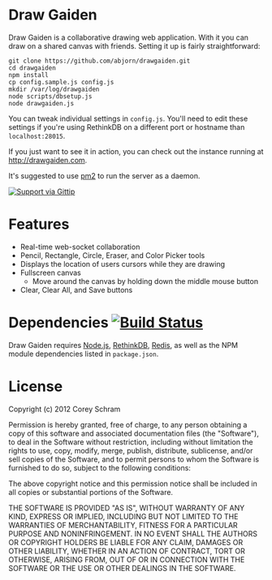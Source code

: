 # Draw Gaiden

Draw Gaiden is a collaborative drawing web application. With it you can draw on a shared canvas with friends. Setting it up is fairly straightforward:

	git clone https://github.com/abjorn/drawgaiden.git
	cd drawgaiden
	npm install
	cp config.sample.js config.js
	mkdir /var/log/drawgaiden
	node scripts/dbsetup.js
	node drawgaiden.js

You can tweak individual settings in `config.js`. You'll need to edit these settings if you're using RethinkDB on a different port or hostname than `localhost:28015`.

If you just want to see it in action, you can check out the instance running at http://drawgaiden.com.

It's suggested to use [pm2](https://github.com/Unitech/pm2) to run the server as a daemon.

[![Support via Gittip](https://rawgithub.com/twolfson/gittip-badge/0.1.0/dist/gittip.png)](https://www.gittip.com/abjorn/)

# Features

* Real-time web-socket collaboration
* Pencil, Rectangle, Circle, Eraser, and Color Picker tools
* Displays the location of users cursors while they are drawing
* Fullscreen canvas
    + Move around the canvas by holding down the middle mouse button
* Clear, Clear All, and Save buttons

# Dependencies [![Build Status](https://david-dm.org/Abjorn/drawgaiden.png)](https://david-dm.org/Abjorn/drawgaiden)

Draw Gaiden requires [Node.js](http://nodejs.org), [RethinkDB](http://www.rethinkdb.com), [Redis](http://redis.io/), as well as the NPM module dependencies listed in `package.json`.

# License

Copyright (c) 2012 Corey Schram

Permission is hereby granted, free of charge, to any person obtaining a copy of this software and associated documentation files (the "Software"), to deal in the Software without restriction, including without limitation the rights to use, copy, modify, merge, publish, distribute, sublicense, and/or sell copies of the Software, and to permit persons to whom the Software is furnished to do so, subject to the following conditions:

The above copyright notice and this permission notice shall be included in all copies or substantial portions of the Software.

THE SOFTWARE IS PROVIDED "AS IS", WITHOUT WARRANTY OF ANY KIND, EXPRESS OR IMPLIED, INCLUDING BUT NOT LIMITED TO THE WARRANTIES OF MERCHANTABILITY, FITNESS FOR A PARTICULAR PURPOSE AND NONINFRINGEMENT. IN NO EVENT SHALL THE AUTHORS OR COPYRIGHT HOLDERS BE LIABLE FOR ANY CLAIM, DAMAGES OR OTHER LIABILITY, WHETHER IN AN ACTION OF CONTRACT, TORT OR OTHERWISE, ARISING FROM, OUT OF OR IN CONNECTION WITH THE SOFTWARE OR THE USE OR OTHER DEALINGS IN THE SOFTWARE.
